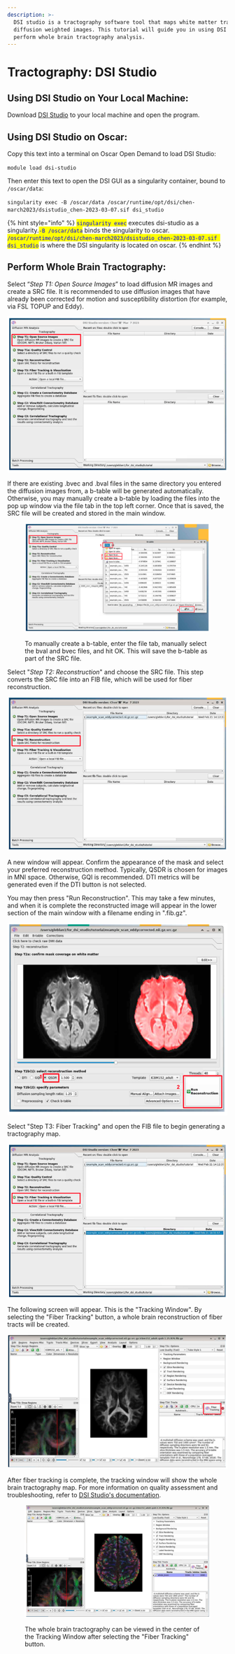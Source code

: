 ```yaml
---
description: >-
  DSI studio is a tractography software tool that maps white matter tracts using
  diffusion weighted images. This tutorial will guide you in using DSI Studio to
  perform whole brain tractography analysis.
---
```


# Tractography: DSI Studio

## Using DSI Studio on Your Local Machine:

Download [DSI Studio](http://dsi-studio.labsolver.org/dsi-studio-download) to your local machine and open the program.&#x20;

## Using DSI Studio on Oscar:&#x20;

Copy this text into a terminal on Oscar Open Demand to load DSI Studio:

`module load dsi-studio`

Then enter this text to open the DSI GUI as a singularity container, bound to `/oscar/data`:&#x20;

`singularity exec -B /oscar/data /oscar/runtime/opt/dsi/chen-march2023/dsistudio_chen-2023-03-07.sif dsi_studio`



{% hint style="info" %}
<mark style="color:blue;">`singularity exec`</mark> executes dsi-studio as a singularity.<mark style="color:blue;">`-B /oscar/data`</mark> binds the singularity to oscar. <mark style="color:blue;">`/oscar/runtime/opt/dsi/chen-march2023/dsistudio_chen-2023-03-07.sif dsi_studio`</mark> is where the DSI singularity is located on oscar.&#x20;
{% endhint %}

## Perform Whole Brain Tractography:&#x20;

Select “_Step T1: Open Source Images_” to load diffusion MR images and create a SRC file. It is recommended to use diffusion images that have already been corrected for motion and susceptibility distortion (for example, via FSL TOPUP and Eddy).&#x20;

![Select Step T1 to open a diffusion image of your choice. ](<../.gitbook/assets/Screen Shot 2024-02-21 at 2.04.40 PM.png>)

If there are existing .bvec and .bval files in the same directory you entered the diffusion images from, a b-table will be generated automatically. Otherwise, you may manually create a b-table by loading the files into the pop up window via the file tab in the top left corner. Once that is saved, the SRC file will be created and stored in the main window.&#x20;

<figure><img src="../.gitbook/assets/Screen Shot 2024-02-21 at 2.06.14 PM.png" alt=""><figcaption><p>To manually create a b-table, enter the file tab, manually select the bval and bvec files, and hit OK. This will save the b-table as part of the SRC file. </p></figcaption></figure>

Select "_Step T2: Reconstruction_" and choose the SRC file. This step converts the SRC file into an FIB file, which will be used for fiber reconstruction.&#x20;

![Select Step T2 to use the SRC to begin reconstruction of the white matter tracts. ](<../.gitbook/assets/Screen Shot 2024-02-21 at 2.16.14 PM.png>)



A new window will appear. Confirm the appearance of the mask and select your preferred reconstruction method. Typically, QSDR is chosen for images in MNI space. Otherwise, GQI is recommended. DTI metrics will be generated even if the DTI button is not selected.&#x20;

You may then press "Run Reconstruction". This may take a few minutes, and when it is complete the reconstructed image will appear in the lower section of the main window with a filename ending in ".fib.gz".

![](<../.gitbook/assets/Screen Shot 2024-02-21 at 2.19.00 PM.png>)

Select "Step T3: Fiber Tracking" and open the FIB file to begin generating a tractography map.&#x20;

![](<../.gitbook/assets/Screen Shot 2024-02-21 at 2.46.05 PM.png>)

The following screen will appear. This is the "Tracking Window". By selecting the "Fiber Tracking" button, a whole brain reconstruction of fiber tracts will be created.&#x20;

![DSI Studio's Tracking Window, opened after selecting Step T3 and entering the FIB file. ](<../.gitbook/assets/Screen Shot 2024-02-21 at 2.48.30 PM.png>)

After fiber tracking is complete, the tracking window will show the whole brain tractography map. For more information on quality assessment and troubleshooting, refer to [DSI Studio's documentation](https://dsi-studio.labsolver.org/doc/gui\_t3\_whole\_brain.html).&#x20;

<figure><img src="../.gitbook/assets/Screen Shot 2024-02-21 at 3.40.25 PM.png" alt=""><figcaption><p>The whole brain tractography can be viewed in the center of the Tracking Window after selecting the "Fiber Tracking" button. </p></figcaption></figure>

##

